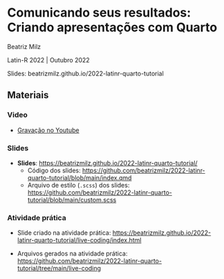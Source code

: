 
<!-- README.md is generated from README.Rmd. Please edit that file -->

# Comunicando seus resultados: Criando apresentações com Quarto

Beatriz Milz

Latin-R 2022 \| Outubro 2022

Slides: beatrizmilz.github.io/2022-latinr-quarto-tutorial

## Materiais

### Video

- [Gravação no Youtube](https://youtu.be/UmrB7aRmD2M)


### Slides

-   **Slides**:
    <https://beatrizmilz.github.io/2022-latinr-quarto-tutorial/>
    -   Código dos slides:
        <https://github.com/beatrizmilz/2022-latinr-quarto-tutorial/blob/main/index.qmd>
    -   Arquivo de estilo (`.scss`) dos slides:
        <https://github.com/beatrizmilz/2022-latinr-quarto-tutorial/blob/main/custom.scss>

### Atividade prática

-   Slide criado na atividade prática:
    <https://beatrizmilz.github.io/2022-latinr-quarto-tutorial/live-coding/index.html>

-   Arquivos gerados na atividade prática:
    <https://github.com/beatrizmilz/2022-latinr-quarto-tutorial/tree/main/live-coding>
